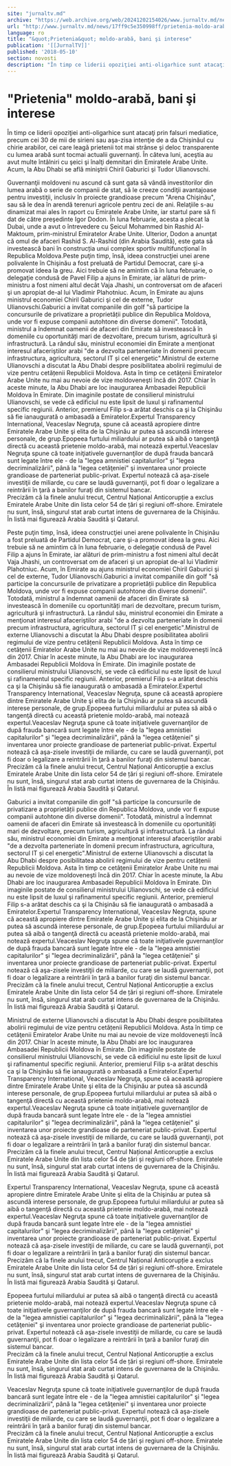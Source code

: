 ```yaml
---
site: "jurnaltv.md"
archive: "https://web.archive.org/web/20241202154026/www.jurnaltv.md/news/17ff9c5e350998ff/prietenia-moldo-araba-bani-si-interese.html?utm_source=RSS&utm_medium=RSS&utm_campaign=RSS"
url: "http://www.jurnaltv.md/news/17ff9c5e350998ff/prietenia-moldo-araba-bani-si-interese.html"
language: ro
title: "&quot;Prietenia&quot; moldo-arabă, bani şi interese"
publication: '[[JurnalTV]]'
published: '2018-05-10'
section: novosti
description: "În timp ce liderii opoziţiei anti-oligarhice sunt atacaţi prin falsuri mediatice, precum cei 30 de mii de sirieni sau aşa-zisa intenţie de a da Chișinăul cu chirie arabilor, cei care leagă prietenii tot mai strânse şi deloc transparente cu lumea arabă sunt tocmai actualii guvernanţi. În câteva luni, aceştia au avut multe întâlniri cu şeici şi înalţi demnitari din Emiratele Arabe Unite. Acum, la Abu Dhabi se află miniştrii Chiril Gaburici şi Tudor Ulianovschi."
---
```


# &quot;Prietenia&quot; moldo-arabă, bani şi interese

În timp ce liderii opoziţiei anti-oligarhice sunt atacaţi prin falsuri mediatice, precum cei 30 de mii de sirieni sau aşa-zisa intenţie de a da Chișinăul cu chirie arabilor, cei care leagă prietenii tot mai strânse şi deloc transparente cu lumea arabă sunt tocmai actualii guvernanţi. În câteva luni, aceştia au avut multe întâlniri cu şeici şi înalţi demnitari din Emiratele Arabe Unite. Acum, la Abu Dhabi se află miniştrii Chiril Gaburici şi Tudor Ulianovschi.

Guvernanţii moldoveni nu ascund că sunt gata să vândă investitorilor din lumea arabă o serie de companii de stat, să le creeze condiţii avantajoase pentru investiţii, inclusiv în proiecte grandioase precum "Arena Chişinău", sau să le dea în arendă terenuri agricole pentru zeci de ani. Relaţiile s-au dinamizat mai ales în raport cu Emiratele Arabe Unite, iar startul pare să fi dat de către preşedinte Igor Dodon. În luna februarie, acesta a plecat la Dubai, unde a avut o întrevedere cu Șeicul Mohammed bin Rashid Al-Maktoum, prim-ministrul Emiratelor Arabe Unite. Ulterior, Dodon a anunţat că omul de afaceri Rashid S. Al-Rashid (din Arabia Saudită), este gata să investească bani în construcția unui complex sportiv multifuncțional în Republica Moldova.Peste puţin timp, însă, ideea construcţiei unei arene polivalente în Chişinău a fost preluată de Partidul Democrat, care şi-a promovat ideea la greu. Aici trebuie să ne amintim că în luna februarie, o delegaţie condusă de Pavel Filip a ajuns în Emirate, iar alături de prim-ministru a fost nimeni altul decât Vaja Jhashi, un controversat om de afaceri şi un apropiat de-al lui Vladimir Plahotniuc. Acum, în Emirate au ajuns ministrul economiei Chiril Gaburici şi cel de externe, Tudor Ulianovschi.Gaburici a invitat companiile din golf "să participe la concursurile de privatizare a proprietății publice din Republica Moldova, unde vor fi expuse companii autohtone din diverse domenii". Totodată, ministrul a îndemnat oamenii de afaceri din Emirate să investească în domeniile cu oportunități mari de dezvoltare, precum turism, agricultură şi infrastructură. La rândul său, ministrul economiei din Emirate a menţionat interesul afaceriştilor arabi "de a dezvolta parteneriate în domenii precum infrastructura, agricultura, sectorul IT și cel energetic".Ministrul de externe Ulianovschi a discutat la Abu Dhabi despre posibilitatea abolirii regimului de vize pentru cetățenii Republicii Moldova. Asta în timp ce cetâţenii Emiratelor Arabe Unite nu mai au nevoie de vize moldoveneşti încă din 2017. Chiar în aceste minute, la Abu Dhabi are loc inaugurarea Ambasadei Republicii Moldova în Emirate. Din imaginile postate de consilierul ministrului Ulianovschi, se vede că edificiul nu este lipsit de luxul şi rafinamentul specific regiunii. Anterior, premierul Filip s-a arătat deschis ca şi la Chişinău să fie ianaugurată o ambasadă a Emiratelor.Expertul Transparency International, Veaceslav Negruţa, spune că această apropiere dintre Emiratele Arabe Unite şi elita de la Chişinău ar putea să ascundă interese personale, de grup.Epopeea furtului miliardului ar putea să aibă o tangenţă directă cu această prietenie moldo-arabă, mai notează expertul.Veaceslav Negruţa spune că toate iniţiativele guvernanţilor de după frauda bancară sunt legate între ele - de la "legea amnistiei capitalurilor" şi "legea decriminalizării", până la "legea cetăţeniei" şi inventarea unor proiecte grandioase de parteneriat public-privat. Expertul notează că aşa-zisele investiţii de miliarde, cu care se laudă guvernanţii, pot fi doar o legalizare a reintrării în ţară a banilor furaţi din sistemul bancar.   
Precizăm că la finele anului trecut, Centrul Național Anticorupție a exclus Emiratele Arabe Unite din lista celor 54 de țări și regiuni off-shore. Emiratele nu sunt, însă, singurul stat arab curtat intens de guvernarea de la Chişinău. În listă mai figurează Arabia Saudită şi Qatarul.

Peste puţin timp, însă, ideea construcţiei unei arene polivalente în Chişinău a fost preluată de Partidul Democrat, care şi-a promovat ideea la greu. Aici trebuie să ne amintim că în luna februarie, o delegaţie condusă de Pavel Filip a ajuns în Emirate, iar alături de prim-ministru a fost nimeni altul decât Vaja Jhashi, un controversat om de afaceri şi un apropiat de-al lui Vladimir Plahotniuc. Acum, în Emirate au ajuns ministrul economiei Chiril Gaburici şi cel de externe, Tudor Ulianovschi.Gaburici a invitat companiile din golf "să participe la concursurile de privatizare a proprietății publice din Republica Moldova, unde vor fi expuse companii autohtone din diverse domenii". Totodată, ministrul a îndemnat oamenii de afaceri din Emirate să investească în domeniile cu oportunități mari de dezvoltare, precum turism, agricultură şi infrastructură. La rândul său, ministrul economiei din Emirate a menţionat interesul afaceriştilor arabi "de a dezvolta parteneriate în domenii precum infrastructura, agricultura, sectorul IT și cel energetic".Ministrul de externe Ulianovschi a discutat la Abu Dhabi despre posibilitatea abolirii regimului de vize pentru cetățenii Republicii Moldova. Asta în timp ce cetâţenii Emiratelor Arabe Unite nu mai au nevoie de vize moldoveneşti încă din 2017. Chiar în aceste minute, la Abu Dhabi are loc inaugurarea Ambasadei Republicii Moldova în Emirate. Din imaginile postate de consilierul ministrului Ulianovschi, se vede că edificiul nu este lipsit de luxul şi rafinamentul specific regiunii. Anterior, premierul Filip s-a arătat deschis ca şi la Chişinău să fie ianaugurată o ambasadă a Emiratelor.Expertul Transparency International, Veaceslav Negruţa, spune că această apropiere dintre Emiratele Arabe Unite şi elita de la Chişinău ar putea să ascundă interese personale, de grup.Epopeea furtului miliardului ar putea să aibă o tangenţă directă cu această prietenie moldo-arabă, mai notează expertul.Veaceslav Negruţa spune că toate iniţiativele guvernanţilor de după frauda bancară sunt legate între ele - de la "legea amnistiei capitalurilor" şi "legea decriminalizării", până la "legea cetăţeniei" şi inventarea unor proiecte grandioase de parteneriat public-privat. Expertul notează că aşa-zisele investiţii de miliarde, cu care se laudă guvernanţii, pot fi doar o legalizare a reintrării în ţară a banilor furaţi din sistemul bancar.   
Precizăm că la finele anului trecut, Centrul Național Anticorupție a exclus Emiratele Arabe Unite din lista celor 54 de țări și regiuni off-shore. Emiratele nu sunt, însă, singurul stat arab curtat intens de guvernarea de la Chişinău. În listă mai figurează Arabia Saudită şi Qatarul.

Gaburici a invitat companiile din golf "să participe la concursurile de privatizare a proprietății publice din Republica Moldova, unde vor fi expuse companii autohtone din diverse domenii". Totodată, ministrul a îndemnat oamenii de afaceri din Emirate să investească în domeniile cu oportunități mari de dezvoltare, precum turism, agricultură şi infrastructură. La rândul său, ministrul economiei din Emirate a menţionat interesul afaceriştilor arabi "de a dezvolta parteneriate în domenii precum infrastructura, agricultura, sectorul IT și cel energetic".Ministrul de externe Ulianovschi a discutat la Abu Dhabi despre posibilitatea abolirii regimului de vize pentru cetățenii Republicii Moldova. Asta în timp ce cetâţenii Emiratelor Arabe Unite nu mai au nevoie de vize moldoveneşti încă din 2017. Chiar în aceste minute, la Abu Dhabi are loc inaugurarea Ambasadei Republicii Moldova în Emirate. Din imaginile postate de consilierul ministrului Ulianovschi, se vede că edificiul nu este lipsit de luxul şi rafinamentul specific regiunii. Anterior, premierul Filip s-a arătat deschis ca şi la Chişinău să fie ianaugurată o ambasadă a Emiratelor.Expertul Transparency International, Veaceslav Negruţa, spune că această apropiere dintre Emiratele Arabe Unite şi elita de la Chişinău ar putea să ascundă interese personale, de grup.Epopeea furtului miliardului ar putea să aibă o tangenţă directă cu această prietenie moldo-arabă, mai notează expertul.Veaceslav Negruţa spune că toate iniţiativele guvernanţilor de după frauda bancară sunt legate între ele - de la "legea amnistiei capitalurilor" şi "legea decriminalizării", până la "legea cetăţeniei" şi inventarea unor proiecte grandioase de parteneriat public-privat. Expertul notează că aşa-zisele investiţii de miliarde, cu care se laudă guvernanţii, pot fi doar o legalizare a reintrării în ţară a banilor furaţi din sistemul bancar.   
Precizăm că la finele anului trecut, Centrul Național Anticorupție a exclus Emiratele Arabe Unite din lista celor 54 de țări și regiuni off-shore. Emiratele nu sunt, însă, singurul stat arab curtat intens de guvernarea de la Chişinău. În listă mai figurează Arabia Saudită şi Qatarul.

Ministrul de externe Ulianovschi a discutat la Abu Dhabi despre posibilitatea abolirii regimului de vize pentru cetățenii Republicii Moldova. Asta în timp ce cetâţenii Emiratelor Arabe Unite nu mai au nevoie de vize moldoveneşti încă din 2017. Chiar în aceste minute, la Abu Dhabi are loc inaugurarea Ambasadei Republicii Moldova în Emirate. Din imaginile postate de consilierul ministrului Ulianovschi, se vede că edificiul nu este lipsit de luxul şi rafinamentul specific regiunii. Anterior, premierul Filip s-a arătat deschis ca şi la Chişinău să fie ianaugurată o ambasadă a Emiratelor.Expertul Transparency International, Veaceslav Negruţa, spune că această apropiere dintre Emiratele Arabe Unite şi elita de la Chişinău ar putea să ascundă interese personale, de grup.Epopeea furtului miliardului ar putea să aibă o tangenţă directă cu această prietenie moldo-arabă, mai notează expertul.Veaceslav Negruţa spune că toate iniţiativele guvernanţilor de după frauda bancară sunt legate între ele - de la "legea amnistiei capitalurilor" şi "legea decriminalizării", până la "legea cetăţeniei" şi inventarea unor proiecte grandioase de parteneriat public-privat. Expertul notează că aşa-zisele investiţii de miliarde, cu care se laudă guvernanţii, pot fi doar o legalizare a reintrării în ţară a banilor furaţi din sistemul bancar.   
Precizăm că la finele anului trecut, Centrul Național Anticorupție a exclus Emiratele Arabe Unite din lista celor 54 de țări și regiuni off-shore. Emiratele nu sunt, însă, singurul stat arab curtat intens de guvernarea de la Chişinău. În listă mai figurează Arabia Saudită şi Qatarul.

Expertul Transparency International, Veaceslav Negruţa, spune că această apropiere dintre Emiratele Arabe Unite şi elita de la Chişinău ar putea să ascundă interese personale, de grup.Epopeea furtului miliardului ar putea să aibă o tangenţă directă cu această prietenie moldo-arabă, mai notează expertul.Veaceslav Negruţa spune că toate iniţiativele guvernanţilor de după frauda bancară sunt legate între ele - de la "legea amnistiei capitalurilor" şi "legea decriminalizării", până la "legea cetăţeniei" şi inventarea unor proiecte grandioase de parteneriat public-privat. Expertul notează că aşa-zisele investiţii de miliarde, cu care se laudă guvernanţii, pot fi doar o legalizare a reintrării în ţară a banilor furaţi din sistemul bancar.   
Precizăm că la finele anului trecut, Centrul Național Anticorupție a exclus Emiratele Arabe Unite din lista celor 54 de țări și regiuni off-shore. Emiratele nu sunt, însă, singurul stat arab curtat intens de guvernarea de la Chişinău. În listă mai figurează Arabia Saudită şi Qatarul.

Epopeea furtului miliardului ar putea să aibă o tangenţă directă cu această prietenie moldo-arabă, mai notează expertul.Veaceslav Negruţa spune că toate iniţiativele guvernanţilor de după frauda bancară sunt legate între ele - de la "legea amnistiei capitalurilor" şi "legea decriminalizării", până la "legea cetăţeniei" şi inventarea unor proiecte grandioase de parteneriat public-privat. Expertul notează că aşa-zisele investiţii de miliarde, cu care se laudă guvernanţii, pot fi doar o legalizare a reintrării în ţară a banilor furaţi din sistemul bancar.   
Precizăm că la finele anului trecut, Centrul Național Anticorupție a exclus Emiratele Arabe Unite din lista celor 54 de țări și regiuni off-shore. Emiratele nu sunt, însă, singurul stat arab curtat intens de guvernarea de la Chişinău. În listă mai figurează Arabia Saudită şi Qatarul.

Veaceslav Negruţa spune că toate iniţiativele guvernanţilor de după frauda bancară sunt legate între ele - de la "legea amnistiei capitalurilor" şi "legea decriminalizării", până la "legea cetăţeniei" şi inventarea unor proiecte grandioase de parteneriat public-privat. Expertul notează că aşa-zisele investiţii de miliarde, cu care se laudă guvernanţii, pot fi doar o legalizare a reintrării în ţară a banilor furaţi din sistemul bancar.   
Precizăm că la finele anului trecut, Centrul Național Anticorupție a exclus Emiratele Arabe Unite din lista celor 54 de țări și regiuni off-shore. Emiratele nu sunt, însă, singurul stat arab curtat intens de guvernarea de la Chişinău. În listă mai figurează Arabia Saudită şi Qatarul.